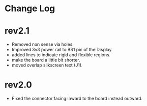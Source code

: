 # Change Log

rev2.1
=

- Removed non sense via holes.  
- Improved 3v3 power rail to BS1 pin of the Display.  
- added lines to indicate rigid and flexible regions.  
- make the board a little bit shorter.  
- moved overlap silkscreen text (J1).  

rev2.0
=

- Fixed the connector facing inward to the board instead outward.

